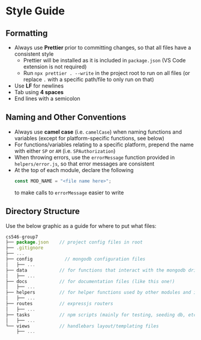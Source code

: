 # Style Guide


## Formatting 

- Always use **Prettier** prior to committing changes, so that all files have a consistent style
    - Prettier will be installed as it is included in `package.json` (VS Code extension is not required)
    - Run `npx prettier . --write` in the project root to run on all files (or replace `.` with a specific path/file to only run on that)
- Use **LF** for newlines
- Tab using **4 spaces**
- End lines with a semicolon 




## Naming and Other Conventions 

- Always use **camel case** (i.e. `camelCase`) when naming functions and variables (except for platform-specific functions, see below)
- For functions/variables relating to a specific platform, prepend the name with either `SP` or `AM` (i.e. `SPAuthorization`)
- When throwing errors, use the `errorMessage` function provided in `helpers/error.js`, so that error messages are consistent
- At the top of each module, declare the following
    ```js
    const MOD_NAME = "<file name here>";
    ```
    to make calls to `errorMessage` easier to write





## Directory Structure

Use the below graphic as a guide for where to put what files:

```js
cs546-group7
├── package.json    // project config files in root
├── .gitignore
├── ...
├── config            // mongodb configuration files
│   ├── ...
├── data            // for functions that interact with the mongodb driver
│   ├── ...
├── docs            // for documentation files (like this one!)
│   ├── ...
├── helpers         // for helper functions used by other modules and in routes
│   ├── ...
├── routes          // expressjs routers
│   ├── ...
├── tasks           // npm scripts (mainly for testing, seeding db, etc...)
│   ├── ...
└── views           // handlebars layout/templating files
    ├── ...
```
